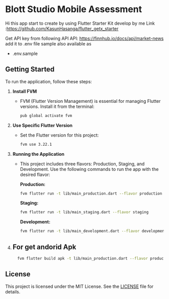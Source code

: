 
# Blott Studio Mobile Assessment

Hi this app start to create by using Flutter Starter Kit develop by me
Link :https://github.com/KasunHasanga/flutter_getx_starter

Get API key from following API
API: https://finnhub.io/docs/api/market-news
add it to .env file
sample also available as
* .env.sample

## Getting Started

To run the application, follow these steps:

1. **Install FVM**
    - FVM (Flutter Version Management) is essential for managing Flutter versions. Install it from the terminal:

      ```sh
      pub global activate fvm
      ```

2. **Use Specific Flutter Version**
    - Set the Flutter version for this project:

      ```sh
      fvm use 3.22.1
      ```

3. **Running the Application**
    - This project includes three flavors: Production, Staging, and Development. Use the following commands to run the app with the desired flavor:

      **Production:**
      ```sh
      fvm flutter run -t lib/main_production.dart --flavor production
      ```

      **Staging:**
      ```sh
      fvm flutter run -t lib/main_staging.dart --flavor staging
      ```

      **Development:**
      ```sh
      fvm flutter run -t lib/main_development.dart --flavor development
      ```

4. **For get andorid Apk**
   - 
    ```sh
      fvm flutter build apk -t lib/main_production.dart --flavor production
      ```
## License
This project is licensed under the MIT License. See the [LICENSE](LICENSE) file for details.
